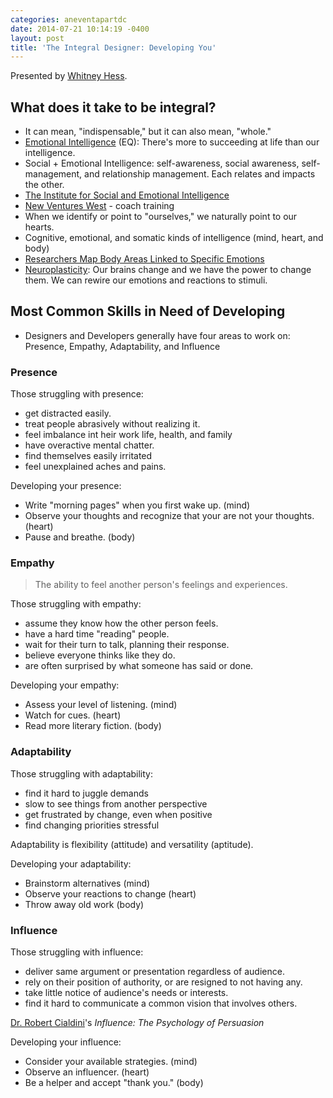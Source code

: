 ```yaml
---
categories: aneventapartdc
date: 2014-07-21 10:14:19 -0400
layout: post
title: 'The Integral Designer: Developing You'
---
```


Presented by [Whitney Hess](http://whitneyhess.com/).


## What does it take to be integral?

- It can mean, "indispensable," but it can also mean, "whole."
- [Emotional Intelligence](http://en.wikipedia.org/wiki/Emotional_intelligence) (EQ): There's more to succeeding at life than our intelligence.
- Social + Emotional Intelligence: self-awareness, social awareness, self-management, and relationship management. Each relates and impacts the other.
- [The Institute for Social and Emotional Intelligence](http://www.the-isei.com/home.aspx)
- [New Ventures West](http://www.newventureswest.com/) - coach training
- When we identify or point to "ourselves," we naturally point to our hearts.
- Cognitive, emotional, and somatic kinds of intelligence (mind, heart, and body)
- [Researchers Map Body Areas Linked to Specific Emotions](http://www.psychologytoday.com/blog/the-athletes-way/201401/researchers-map-body-areas-linked-specific-emotions)
- [Neuroplasticity](http://en.wikipedia.org/wiki/Neuroplasticity): Our brains change and we have the power to change them. We can rewire our emotions and reactions to stimuli.


## Most Common Skills in Need of Developing

- Designers and Developers generally have four areas to work on: Presence, Empathy, Adaptability, and Influence

### Presence

Those struggling with presence:

- get distracted easily.
- treat people abrasively without realizing it.
- feel imbalance int heir work life, health, and family
- have overactive mental chatter.
- find themselves easily irritated
- feel unexplained aches and pains.

Developing your presence:

- Write "morning pages" when you first wake up. (mind)
- Observe your thoughts and recognize that your are not your thoughts. (heart)
- Pause and breathe. (body)

### Empathy

> The ability to feel another person's feelings and experiences.

Those struggling with empathy:

- assume they know how the other person feels.
- have a hard time "reading" people.
- wait for their turn to talk, planning their response.
- believe everyone thinks like they do.
- are often surprised by what someone has said or done.

Developing your empathy:

- Assess your level of listening. (mind)
- Watch for cues. (heart)
- Read more literary fiction. (body)

### Adaptability

Those struggling with adaptability:

- find it hard to juggle demands
- slow to see things from another perspective
- get frustrated by change, even when positive
- find changing priorities stressful

Adaptability is flexibility (attitude) and versatility (aptitude).

Developing your adaptability:

- Brainstorm alternatives (mind)
- Observe your reactions to change (heart)
- Throw away old work (body)

### Influence

Those struggling with influence:

- deliver same argument or presentation regardless of audience.
- rely on their position of authority, or are resigned to not having any.
- take little notice of audience's needs or interests.
- find it hard to communicate a common vision that involves others.

[Dr. Robert Cialdini](http://en.wikipedia.org/wiki/Robert_Cialdini)'s _Influence: The Psychology of Persuasion_

Developing your influence:

- Consider your available strategies. (mind)
- Observe an influencer. (heart)
- Be a helper and accept "thank you." (body)